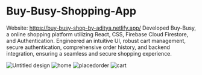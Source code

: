 # Buy-Busy-Shopping-App
Website: https://buy-busy-shop-by-aditya.netlify.app/
Developed Buy-Busy, a online shopping platform utilizing React, CSS, Firebase Cloud Firestore, and Authentication. Engineered an intuitive UI, robust cart management, secure authentication, comprehensive order history, and backend integration, ensuring a seamless and secure shopping experience.

![Untitled design](https://github.com/Aditya-IIITD/Buy-Busy-Shopping-App/assets/58390543/8353c8de-9ff0-47ac-a1fc-df9f6add63da)
![home](https://github.com/Aditya-IIITD/Buy-Busy-Shopping-App/assets/58390543/fc15c1ff-290a-42d0-8219-de44e1549bf1)
![placedorder](https://github.com/Aditya-IIITD/Buy-Busy-Shopping-App/assets/58390543/ecfd2221-dd4c-4e15-9f5c-a789d6bcdf21)
![cart](https://github.com/Aditya-IIITD/Buy-Busy-Shopping-App/assets/58390543/cceaf8b0-da73-428d-9766-fd3cf444f39e)
